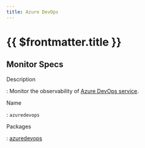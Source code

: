 ```yaml
---
title: Azure DevOps
---
```


# {{ $frontmatter.title }}

## Monitor Specs

Description

: Monitor the observability of [Azure DevOps service](https://azure.microsoft.com/products/devops/).

Name

: `azuredevops`

Packages

: [azuredevops](azuredevops_azuredevops.md)


<!--@include: /parts/_1.md-->


<!--@include: /parts/_2.md-->